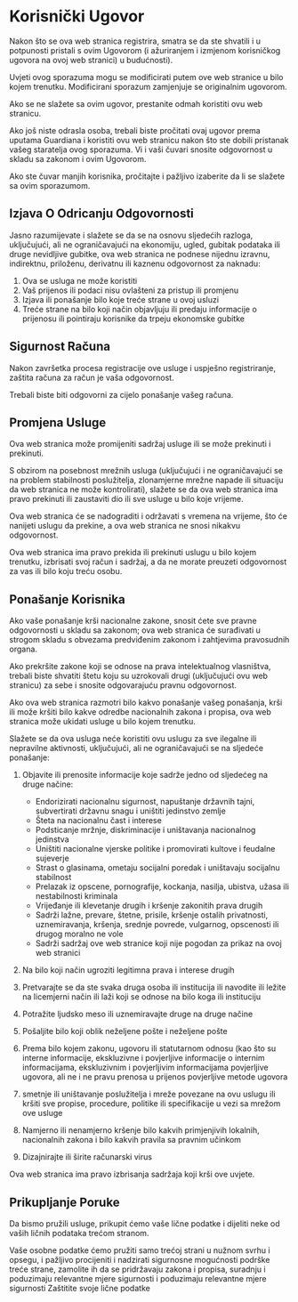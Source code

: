 # Korisnički Ugovor

Nakon što se ova web stranica registrira, smatra se da ste shvatili i u potpunosti pristali s ovim Ugovorom (i ažuriranjem i izmjenom korisničkog ugovora na ovoj web stranici) u budućnosti).

Uvjeti ovog sporazuma mogu se modificirati putem ove web stranice u bilo kojem trenutku. Modificirani sporazum zamjenjuje se originalnim ugovorom.

Ako se ne slažete sa ovim ugovor, prestanite odmah koristiti ovu web stranicu.

Ako još niste odrasla osoba, trebali biste pročitati ovaj ugovor prema uputama Guardiana i koristiti ovu web stranicu nakon što ste dobili pristanak vašeg staratelja ovog sporazuma. Vi i vaši čuvari snosite odgovornost u skladu sa zakonom i ovim Ugovorom.

Ako ste čuvar manjih korisnika, pročitajte i pažljivo izaberite da li se slažete sa ovim sporazumom.

## Izjava O Odricanju Odgovornosti

Jasno razumijevate i slažete se da se na osnovu sljedećih razloga, uključujući, ali ne ograničavajući na ekonomiju, ugled, gubitak podataka ili druge nevidljive gubitke, ova web stranica ne podnese nijednu izravnu, indirektnu, priloženu, derivatnu ili kaznenu odgovornost za naknadu:

1. Ova se usluga ne može koristiti
1. Vaš prijenos ili podaci nisu ovlašteni za pristup ili promjenu
1. Izjava ili ponašanje bilo koje treće strane u ovoj usluzi
1. Treće strane na bilo koji način objavljuju ili predaju informacije o prijenosu ili pointiraju korisnike da trpeju ekonomske gubitke

## Sigurnost Računa

Nakon završetka procesa registracije ove usluge i uspješno registriranje, zaštita računa za račun je vaša odgovornost.

Trebali biste biti odgovorni za cijelo ponašanje vašeg računa.

## Promjena Usluge

Ova web stranica može promijeniti sadržaj usluge ili se može prekinuti i prekinuti.

S obzirom na posebnost mrežnih usluga (uključujući i ne ograničavajući se na problem stabilnosti poslužitelja, zlonamjerne mrežne napade ili situaciju da web stranica ne može kontrolirati), slažete se da ova web stranica ima pravo prekinuti ili zaustaviti dio ili sve usluge u bilo koje vrijeme.

Ova web stranica će se nadograditi i održavati s vremena na vrijeme, što će nanijeti uslugu da prekine, a ova web stranica ne snosi nikakvu odgovornost.

Ova web stranica ima pravo prekida ili prekinuti uslugu u bilo kojem trenutku, izbrisati svoj račun i sadržaj, a da ne morate preuzeti odgovornost za vas ili bilo koju treću osobu.

## Ponašanje Korisnika

Ako vaše ponašanje krši nacionalne zakone, snosit ćete sve pravne odgovornosti u skladu sa zakonom; ova web stranica će surađivati ​​u strogom skladu s obvezama predviđenim zakonom i zahtjevima pravosudnih organa.

Ako prekršite zakone koji se odnose na prava intelektualnog vlasništva, trebali biste shvatiti štetu koju su uzrokovali drugi (uključujući ovu web stranicu) za sebe i snosite odgovarajuću pravnu odgovornost.

Ako ova web stranica razmotri bilo kakvo ponašanje vašeg ponašanja, krši ili može kršiti bilo kakve odredbe nacionalnih zakona i propisa, ova web stranica može ukidati usluge u bilo kojem trenutku.

Slažete se da ova usluga neće koristiti ovu uslugu za sve ilegalne ili nepravilne aktivnosti, uključujući, ali ne ograničavajući se na sljedeće ponašanje:

1. Objavite ili prenosite informacije koje sadrže jedno od sljedećeg na druge načine:

   * Endorizirati nacionalnu sigurnost, napuštanje državnih tajni, subvertirati državnu snagu i uništiti jedinstvo zemlje
   * Šteta na nacionalnu čast i interese
   * Podsticanje mržnje, diskriminacije i uništavanja nacionalnog jedinstva
   * Uništiti nacionalne vjerske politike i promovirati kultove i feudalne sujeverje
   * Strast o glasinama, ometaju socijalni poredak i uništavaju socijalnu stabilnost
   * Prelazak iz opscene, pornografije, kockanja, nasilja, ubistva, užasa ili nestabilnosti kriminala
   * Vrijeđanje ili klevetanje drugih i kršenje zakonitih prava drugih
   * Sadrži lažne, prevare, štetne, prisile, kršenje ostalih privatnosti, uznemiravanja, kršenja, srednje povrede, vulgarnog, opscenosti ili drugog moralno ne vole
   * Sadrži sadržaj ove web stranice koji nije pogodan za prikaz na ovoj web stranici

1. Na bilo koji način ugroziti legitimna prava i interese drugih
1. Pretvarajte se da ste svaka druga osoba ili institucija ili navodite ili ležite na licemjerni način ili laži koji se odnose na bilo koga ili instituciju
1. Potražite ljudsko meso ili uznemiravajte druge na druge načine
1. Pošaljite bilo koji oblik neželjene pošte i neželjene pošte
1. Prema bilo kojem zakonu, ugovoru ili statutarnom odnosu (kao što su interne informacije, ekskluzivne i povjerljive informacije o internim informacijama, ekskluzivnim i povjerljivim informacijama povjerljive ugovora, ali ne i ne pravu prenosa u prijenos povjerljive metode ugovora
1. smetnje ili uništavanje poslužitelja i mreže povezane na ovu uslugu ili kršiti sve propise, procedure, politike ili specifikacije u vezi sa mrežom ove usluge
1. Namjerno ili nenamjerno kršenje bilo kakvih primjenjivih lokalnih, nacionalnih zakona i bilo kakvih pravila sa pravnim učinkom
1. Dizajnirajte ili širite računarski virus

Ova web stranica ima pravo izbrisanja sadržaja koji krši ove uvjete.

## Prikupljanje Poruke

Da bismo pružili usluge, prikupit ćemo vaše lične podatke i dijeliti neke od vaših ličnih podataka trećom stranom.

Vaše osobne podatke ćemo pružiti samo trećoj strani u nužnom svrhu i opsegu, i pažljivo procijeniti i nadzirati sigurnosne mogućnosti podrške treće strane, zamolite ih da se pridržavaju zakona i propisa, suradnju i poduzimaju relevantne mjere sigurnosti i poduzimaju relevantne mjere sigurnosti Zaštitite svoje lične podatke